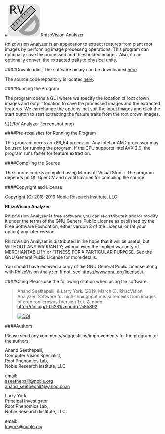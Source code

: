 #![RhiZoVision Analyzer Logo](./rvanalyzernew.png) RhizoVision Analyzer

RhizoVision Analyzer is an application to extract features from plant root images
by performing image processing operations. This program can optionally save the 
processed and thresholded images. Also, it can optionally convert the extracted 
traits to physical units.

####Downloading
The software binary can be downloaded [here](https://zenodo.org/record/2585891).

The source code repository is located [here](https://github.com/rootphenomicslab/RhizoVisionAnalyzer).

####Running the Program

The program opens a GUI where we specify the location of root crown images and
output location to save the processed images and the extracted features. We can
change the options that suit the input images and click the start button to start
extracting the feature traits from the root crown images.

![](./RV Analyzer Screenshot.png)

####Pre-requisites for Running the Program

This program needs an x86_64 processor. Any Intel or AMD processor may be used 
for running the program. If the CPU supports Intel AVX 2.0, the program runs 
faster for feature extraction.

####Compiling the Source

The source code is compiled using Microsoft Visual Studio. The program depends on
Qt, OpenCV and cvutil libraries for compiling the source.

####Copyright and License

Copyright (C) 2018-2019 Noble Research Institute, LLC

**RhizoVision Analyzer**

RhizoVision Analyzer is free software: you can redistribute it and/or modify
it under the terms of the GNU General Public License as published by
the Free Software Foundation, either version 3 of the License, or
(at your option) any later version.

RhizoVision Analyzer is distributed in the hope that it will be useful,
but WITHOUT ANY WARRANTY; without even the implied warranty of
MERCHANTABILITY or FITNESS FOR A PARTICULAR PURPOSE.  See the
GNU General Public License for more details.

You should have received a copy of the GNU General Public License
along with RhizoVision Analyzer.  If not, see <https://www.gnu.org/licenses/>.

####Citing
Please use the following citation when using the software.

> Anand Seethepalli, & Larry York. (2019, March 6). RhizoVision Analyzer: Software for high-throughput measurements from images of crop root crowns (Version 1.0). Zenodo. http://doi.org/10.5281/zenodo.2585892  
> 
> [![DOI](https://zenodo.org/badge/DOI/10.5281/zenodo.2585892.svg)](https://doi.org/10.5281/zenodo.2585892)

####Authors

Please send any comments/suggestions/improvements for the program to the authors:

Anand Seethepalli,  
Computer Vision Specialist,  
Root Phenomics Lab,  
Noble Research Institute, LLC  

email:  
aseethepalli@noble.org  
anand_seethepalli@yahoo.co.in  

Larry York,  
Principal Investigator  
Root Phenomics Lab,  
Noble Research Institute, LLC  

email:  
lmyork@noble.org  


